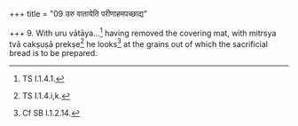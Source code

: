 +++
title = "09 उरु वातायेति परीणाहमपच्छाद्य"

+++
9. With uru vātāya...[^1] having removed the covering mat, with mitrsya tvā cakṣuṣā prekṣe[^2] he looks[^3] at the grains out of which the sacrificial bread is to be prepared.  

[^1]: TS I.1.4.1.  

[^2]: TS I.1.4.i,k.  

[^3]: Cf SB I.1.2.14.
